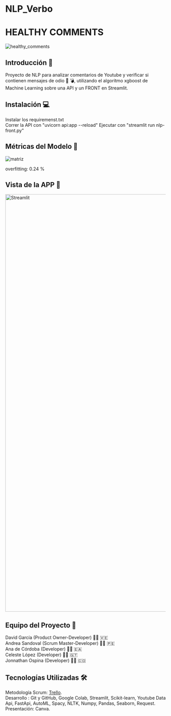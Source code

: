 # NLP_Verbo
# HEALTHY COMMENTS
![healthy_comments](https://user-images.githubusercontent.com/97572313/207034036-317dd14a-0c5d-4fd6-993d-9bf6a0c07afa.png)

## Introducción 🔮

Proyecto de NLP para analizar comentarios de Youtube y verificar si contienen mensajes de odio 📡 💣, utilizando el algoritmo xgboost de Machine Learning sobre una API y un FRONT en Streamlit.

## Instalación  💻 
Instalar los requiremenst.txt  
Correr la API con "uvicorn api:app --reload"
Ejecutar con "streamlit run nlp-front.py"   

## Métricas del Modelo 👾
![matriz](https://user-images.githubusercontent.com/97572313/207034320-a3d3f0d9-a55f-43c9-9741-15b61a044f79.png)

overfitting: 0.24 %

## Vista de la APP 📲

<img width="1306" alt="Streamlit" src="https://user-images.githubusercontent.com/97572313/207042098-29eec8e1-9fcc-4a3d-8b2c-74cd847d639f.png">

## Equipo del Proyecto 🤖

David García (Product Owner-Developer) 👨‍💻 🇻🇪  
Andrea Sandoval (Scrum Master-Developer) 👩‍💻 🇵🇪  
Ana de Córdoba (Developer) 👩‍💻 🇪🇦  
Celeste López (Developer) 👩‍💻 🇬🇹  
Jonnathan Ospina (Developer) 👨‍💻 🇨🇴  


## Tecnologías Utilizadas 🛠

  Metodología Scrum: <a href="https://discord.com/channels/1045324348984148008/1045324348984148011/1051830796144619520"> Trello</a>.  
Desarrollo : Git y GitHub, Google Colab, Streamlit, Scikit-learn, Youtube Data Api, FastApi, AutoML, Spacy, NLTK, Numpy, Pandas, Seaborn, Request.  
Presentación: Canva.  

